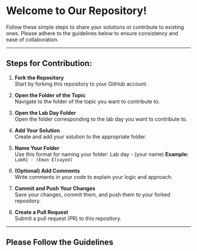 # Welcome to Our Repository!  

Follow these simple steps to share your solutions or contribute to existing ones. Please adhere to the guidelines below to ensure consistency and ease of collaboration.  

---

## Steps for Contribution:  

1. **Fork the Repository**  
   Start by forking this repository to your GitHub account.  

2. **Open the Folder of the Topic**  
   Navigate to the folder of the topic you want to contribute to.  

3. **Open the Lab Day Folder**  
   Open the folder corresponding to the lab day you want to contribute to.  

4. **Add Your Solution**  
   Create and add your solution to the appropriate folder.  

5. **Name Your Folder**  
   Use this format for naming your folder: Lab day - (your name)
   **Example:** `Lab01 - (Eman Elsayed)`  

6. **(Optional) Add Comments**  
Write comments in your code to explain your logic and approach.  

7. **Commit and Push Your Changes**  
Save your changes, commit them, and push them to your forked repository.  

8. **Create a Pull Request**  
Submit a pull request (PR) to this repository.  

---

## Please Follow the Guidelines  

